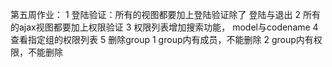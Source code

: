 第五周作业：
1 登陆验证：所有的视图都要加上登陆验证除了 登陆与退出
2 所有的ajax视图都要加上权限验证
3 权限列表增加搜索功能， model与codename
4 查看指定组的权限列表
5 删除group
1 group内有成员，不能删除
2 group内有权限，不能删除
